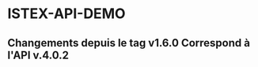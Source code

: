 ISTEX-API-DEMO
=============
Changements depuis le tag v1.6.0
Correspond à l'API v.4.0.2
-------------
 


